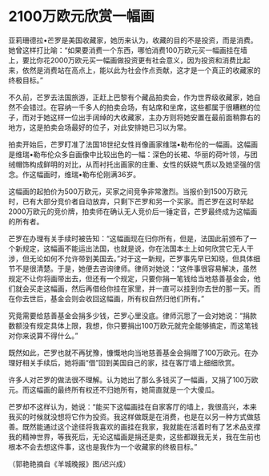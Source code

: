 # 2100万欧元欣赏一幅画

亚莉珊德拉•芒罗是美国收藏家，她历来认为，收藏的目的不是投资，而是消费。她曾这样打比喻：“如果要消费一个东西，哪怕消费100万欧元买一幅画挂在墙上，要比你花2000万欧元买一幅画做投资更有社会意义，因为投资和消费比起来，依然是消费站在高点上，能以此为社会作点贡献，这才是一个真正的收藏家的终极目标。” 

不久前，芒罗去法国旅游，正赶上巴黎有个藏品拍卖会，作为世界级收藏家，她自然不会错过。在容纳一千多人的拍卖会场，有站席和坐席，这些都属于很糟糕的位子，而对于她这样一位出手阔绰的大收藏家，主办方则将她安置在最前面稍靠右的地方，这是拍卖会场最好的位子，对此安排她已习以为常。 

拍卖开始后，芒罗盯准了法国18世纪女性肖像画家维瑞•勒布伦的一幅画。这幅画是维瑞•勒布伦众多自画像中比较出色的一幅：深色的长裙、华丽的荷叶领，与团绒帽饰构成鲜明的对比，从而衬托出画家的庄重、女性的妖娆气质以及她坚强的信念。作这幅画时，维瑞•勒布伦刚满36岁。 

这幅画的起拍价为500万欧元，买家之间竞争非常激烈。当报价到1500万欧元时，已有大部分竞价者自动放弃，只剩下芒罗和另一个买家。而芒罗在这时举起2000万欧元的竞价牌，拍卖师在确认无人竞价后一锤定音，芒罗最终成为这幅画的所有者。 

芒罗在办理有关手续时被告知：“这幅画现在归你所有，但是，法国此前颁布了一个新规定，这幅画不能运出法国，也就是说，你在法国本土上如何欣赏它无人干涉，但无论如何不允许带到美国去。”对于这一新规，芒罗事先早已知晓，但具体细节不是很清楚。于是，她便去咨询律师。律师对她说：“这件事很容易解决，虽然规定不让你将画带出去，但还有一个规定，只要你捐一笔钱给当地慈善基金会，他们就会买走这幅画，然后再借给你挂在家里，并一直可以挂到你去世的那一天。而在你去世后，基金会则会收回这幅画，所有权自然归他们所有。” 

究竟需要给慈善基金会捐多少钱，芒罗心里没底。律师沉思了一会对她说：“捐款数额没有规定具体上限，我想，你只要捐出100万欧元就完全能够搞定，而这笔钱对你来说算不得什么。” 

既然如此，芒罗也就不再犹豫，慷慨地向当地慈善基金会捐赠了100万欧元。在办理好相关手续后，她将画“借”回到美国自己的家，挂在客厅墙上细细欣赏。 

许多人对芒罗的做法很不理解。认为她出了那么多钱买了一幅画，又捐了100万欧元。而这幅画的最终所有权还不归她所有，她简直就是一个大傻瓜。 

芒罗却不这样认为，她说：“能买下这幅画挂在自家客厅的墙上，我很高兴，本来我买的时候就没想将它作为投资。我这样做既是在消费，也是在以另一种方式做慈善。既然能通过这个途径将我喜欢的画挂在我家，我就能在活着时有了艺术品支撑我的精神世界，等我死后，无论这幅画是捐还是卖，这些都跟我无关，我在生前也根本不会去想这件事，这也是我作为一个收藏家的终极目标。” 

（郭艳艳摘自《羊城晚报》图/迟兴成）
